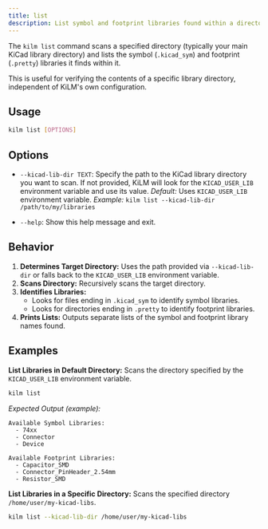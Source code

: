 ```yaml
---
title: list
description: List symbol and footprint libraries found within a directory.
---
```


The `kilm list` command scans a specified directory (typically your main KiCad library directory) and lists the symbol (`.kicad_sym`) and footprint (`.pretty`) libraries it finds within it.

This is useful for verifying the contents of a specific library directory, independent of KiLM's own configuration.

## Usage

```bash
kilm list [OPTIONS]
```

## Options

- `--kicad-lib-dir TEXT`:
  Specify the path to the KiCad library directory you want to scan.
  If not provided, KiLM will look for the `KICAD_USER_LIB` environment variable and use its value.
  _Default:_ Uses `KICAD_USER_LIB` environment variable.
  _Example:_ `kilm list --kicad-lib-dir /path/to/my/libraries`

- `--help`:
  Show this help message and exit.

## Behavior

1.  **Determines Target Directory:** Uses the path provided via `--kicad-lib-dir` or falls back to the `KICAD_USER_LIB` environment variable.
2.  **Scans Directory:** Recursively scans the target directory.
3.  **Identifies Libraries:**
    - Looks for files ending in `.kicad_sym` to identify symbol libraries.
    - Looks for directories ending in `.pretty` to identify footprint libraries.
4.  **Prints Lists:** Outputs separate lists of the symbol and footprint library names found.

## Examples

**List Libraries in Default Directory:**
Scans the directory specified by the `KICAD_USER_LIB` environment variable.

```bash
kilm list
```

_Expected Output (example):_

```
Available Symbol Libraries:
  - 74xx
  - Connector
  - Device

Available Footprint Libraries:
  - Capacitor_SMD
  - Connector_PinHeader_2.54mm
  - Resistor_SMD
```

**List Libraries in a Specific Directory:**
Scans the specified directory `/home/user/my-kicad-libs`.

```bash
kilm list --kicad-lib-dir /home/user/my-kicad-libs
```
